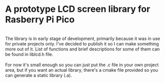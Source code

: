 # A prototype LCD screen library for Rasberry Pi Pico 
<br>
The library is in early stage of development, primarily because it was in use for private projects only. I've decided to publish it
so I can make something more out of it. List of functions and brief descriptions for some of them can be found in liblcd.h file.
<br><br>
For now it's small enough so you can just put the .c file in your own project area, but if you want an actual library, there's a cmake file provided so you can 
generate a static library (.a).
